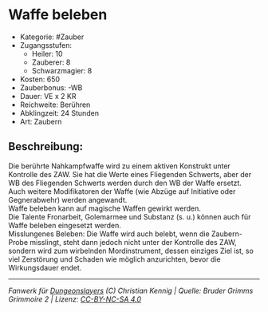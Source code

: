 # Waffe beleben  
- Kategorie: #Zauber  
- Zugangsstufen:  
  - Heiler: 10  
  - Zauberer: 8  
  - Schwarzmagier: 8  
- Kosten: 650  
- Zauberbonus: -WB  
- Dauer: VE x 2 KR  
- Reichweite: Berühren  
- Abklingzeit: 24 Stunden  
- Art: Zaubern     

## Beschreibung:
Die berührte Nahkampfwaffe wird zu einem aktiven Konstrukt unter Kontrolle des ZAW. Sie hat die Werte eines Fliegenden Schwerts, aber der WB des Fliegenden Schwerts werden durch den WB der Waffe ersetzt. Auch weitere Modifikatoren der Waffe (wie Abzüge auf Initiative oder Gegnerabwehr) werden angewandt.<br>Waffe beleben kann auf magische Waffen gewirkt werden.<br>Die Talente Fronarbeit, Golemarmee und Substanz (s. u.) können auch für Waffe beleben eingesetzt werden.<br>Misslungenes Beleben: Die Waffe wird auch belebt, wenn die Zaubern-Probe misslingt, steht dann jedoch nicht unter der Kontrolle des ZAW, sondern wird zum wirbelnden Mordinstrument, dessen einziges Ziel ist, so viel Zerstörung und Schaden wie möglich anzurichten, bevor die Wirkungsdauer endet.


___
*Fanwerk für [Dungeonslayers](https://www.dungeonslayers.net/) (C) Christian Kennig | Quelle: Bruder Grimms Grimmoire 2 | Lizenz: [CC-BY-NC-SA 4.0](https://creativecommons.org/licenses/by-nc-sa/4.0/deed.de)*